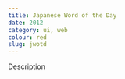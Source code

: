 ```yaml
---
title: Japanese Word of the Day
date: 2012
category: ui, web
colour: red
slug: jwotd
---
```


Description